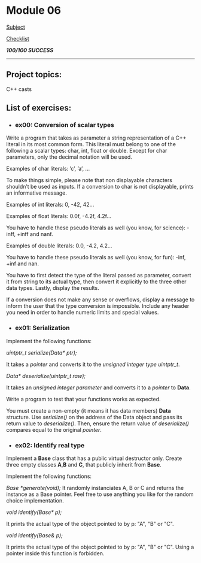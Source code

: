 # Module 06
[Subject](https://cdn.intra.42.fr/pdf/pdf/52153/en.subject.pdf)

[Checklist](https://github.com/mharriso/school21-checklists/blob/master/ng_4_cpp_module_06.pdf)

***100/100 SUCCESS***

---
## Project topics:
C++ casts

## List of exercises:
* ### ex00: Conversion of scalar types


Write a program that takes as parameter a string representation of a C++ literal in
its most common form. This literal must belong to one of the following a scalar types:
char, int, float or double. Except for char parameters, only the decimal notation will be
used.

Examples of char literals: ’c’, ’a’, ...

To make things simple, please note that non displayable characters shouldn’t be used as
inputs. If a conversion to char is not displayable, prints an informative message.

Examples of int literals: 0, -42, 42...

Examples of float literals: 0.0f, -4.2f, 4.2f...

You have to handle these pseudo literals as well (you know, for science): -inff, +inff
and nanf.

Examples of double literals: 0.0, -4.2, 4.2...

You have to handle these pseudo literals as well (you know, for fun): -inf, +inf and nan.

You have to first detect the type of the literal passed as parameter, convert it from
string to its actual type, then convert it explicitly to the three other data types. Lastly,
display the results.

If a conversion does not make any sense or overflows, display a message to inform
the user that the type conversion is impossible. Include any header you need in order to
handle numeric limits and special values.

* ### ex01: Serialization

Implement the following functions:

*uintptr_t serialize(Data\* ptr);*

It takes a *pointer* and converts it to the *unsigned integer type uintptr_t*.

*Data\* deserialize(uintptr_t raw);*

It takes an *unsigned integer parameter* and converts it to a *pointer* to **Data**.

Write a program to test that your functions works as expected.

You must create a non-empty (it means it has data members) **Data** structure.
Use *serialize()* on the address of the Data object and pass its return value to
*deserialize()*. Then, ensure the return value of *deserialize()* compares equal to the
original *pointer*.


* ### ex02: Identify real type

Implement a **Base** class that has a public virtual destructor only. Create three empty
classes **A**,**B** and **C**, that publicly inherit from **Base**.

Implement the following functions:

*Base \*generate(void);*
It randomly instanciates A, B or C and returns the instance as a Base pointer. Feel free
to use anything you like for the random choice implementation.

*void identify(Base\* p);*

It prints the actual type of the object pointed to by p: "A", "B" or "C".

*void identify(Base& p);*

It prints the actual type of the object pointed to by p: "A", "B" or "C". Using a pointer
inside this function is forbidden.
